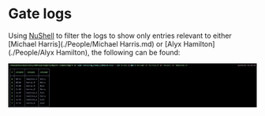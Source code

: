 # Gate logs

Using [NuShell](https://github.com/nushell/nushell) to filter the logs to show only entries relevant to either [Michael Harris](./People/Michael Harris.md) or [Alyx Hamilton](./People/Alyx Hamilton), the following can be found:

![Filtered logs](../../Screenshots/filtered_gate_logs.png)
